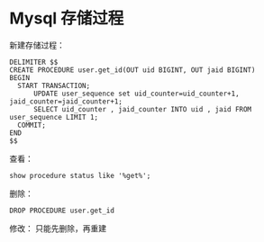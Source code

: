 #  Mysql 存储过程

新建存储过程：
```
DELIMITER $$
CREATE PROCEDURE user.get_id(OUT uid BIGINT, OUT jaid BIGINT)
BEGIN
  START TRANSACTION;
      UPDATE user_sequence set uid_counter=uid_counter+1, jaid_counter=jaid_counter+1;
      SELECT uid_counter , jaid_counter INTO uid , jaid FROM user_sequence LIMIT 1;
  COMMIT;
END
$$
```



查看：
```
show procedure status like '%get%';
```



删除：
```
DROP PROCEDURE user.get_id
```

修改： 只能先删除，再重建